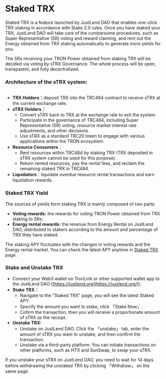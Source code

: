 # Staked TRX

Staked TRX is a feature launched by JustLend DAO that enables one-click TRX staking in accordance with Stake 2.0 rules. Once you have staked your TRX, JustLend DAO will take care of the cumbersome procedures, such as Super Representative (SR) voting and reward claiming, and rent out the Energy obtained from TRX staking automatically to generate more yields for you.&#x20;

The SRs receiving your TRON Power obtained from staking TRX will be decided via voting by sTRX Governance. The whole process will be open, transparent, and fully decentralized.&#x20;

### **Architecture of the sTRX system:**

<figure><img src="https://lh7-qw.googleusercontent.com/docsz/AD_4nXepZvlp8W1S3vLlBGnsSjUyBN-hEUGk-fmPy_KEGmuuODcpz1X4E9Qo7mxoiyxQZzccmPUeB9xs2-odox4IXEtARoeDrO0j4S0q8QG6QdWnsNzcdqqW90SKxiCpfyoehXOjhCJfTLTrUrjxjxB9DTE6yfXe?key=aYuxK7ZGY4ZijwOfBTv4CA" alt=""><figcaption></figcaption></figure>

* **TRX Holders：**&#x64;eposit TRX into the TRC484 contract to receive sTRX at the current exchange rate.
* **sTRX Holders：**
  * Convert sTRX back to TRX at the exchange rate to exit the system.
  * Participate in the governance of TRC484, including Super Representative (SR) voting, resource market interest rate adjustments, and other decisions.
  * Use sTRX as a standard TRC20 token to engage with various applications within the TRON ecosystem.
* **Resource Consumers**：
  * Rent resources within TRC484 by staking TRX (TRX deposited in sTRX system cannot be used for this purpose).
  * Return rented resources, pay the rental fees, and reclaim the remaining staked TRX in TRC484.
* **Liquidators**：liquidate overdue resource rental transactions and earn liquidation rewards.



### Staked TRX Yield <a href="#staked-yield" id="staked-yield"></a>

The sources of yields form staking TRX is mainly composed of two parts:

* **Voting rewards:** the rewards for voting TRON Power obtained from TRX staking to SRs;
* **Energy rental rewards:** the revenue from Energy Rental on JustLend DAO, distributed to stakers according to the amount and percentage of TRX they have staked.

The staking APY fluctuates with the changes in voting rewards and the Energy rental market. You can check the latest APY anytime in [Staked TRX](https://app.justlend.org/strx?lang=en-US) page.



### Stake and Unstake TRX <a href="#stake-and-unstake-trx" id="stake-and-unstake-trx"></a>

* Connect your Web3 wallet on TronLink or other supported wallet app to the JustLend DAO ([https://justlend.org](https://justlend.org/)).
* **Stake TRX：**
  * Navigate to the "Staked TRX" page, you will see the latest Staked APY.
  * Specify the amount you want to stake, click 「Stake Now」.
  * Cofirm the transaction, then you will receive a proportionate amount of sTRX as the receipt.
* **Unstake TRX:**
  * Unstake on JustLend DAO: Click the 「unstake」 tab, enter the amount of sTRX you want to unstake, and then confirm the transaction.
  * Unstake via a third-party platform: You can initiate transactions on other platforms, such as HTX and SunSwap, to swap your sTRX.

If you unstake your sTRX on JustLend DAO, you need to wait for 14 days before withdrawing the unstaked TRX by clicking 「Withdraw」 on the same page.
